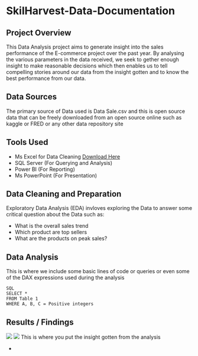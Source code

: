 # SkilHarvest-Data-Documentation

## Project Overview
This Data Analysis project aims to generate insight into the sales performance of the E-commerce project over the past year. By analysing the various parameters in the data received, we seek to gether enough insight to make reasonable decisions which then enables us to tell compelling stories around our data from the insight gotten and to know the best performance from our data.

## Data Sources
The primary source of Data used is Data Sale.csv and this is open source data that can be freely downloaded from an open source online such as kaggle or FRED or any other data repository site

## Tools Used
- Ms Excel for Data Cleaning [Download Here](https://www.microsoft.com)
- SQL Server (For Querying and Analysis)
- Power BI (For Reporting)
- Ms PowerPoint (For Presentation)

## Data Cleaning and Preparation
Exploratory Data Analysis (EDA) invloves exploring the Data to answer some critical question about the Data such as:
- What is the overall sales trend
- Which product are top sellers
- What are the products on peak sales?

## Data Analysis
This is where we include some basic lines of code or queries or even some of the DAX expressions used during the analysis
```
SQL
SELECT *
FROM Table 1
WHERE A, B, C = Positive integers
```

## Results / Findings
![](Data_Analytics_Process)
![](Data_Analytics)
This is where you put the insight gotten from the analysis

- 
